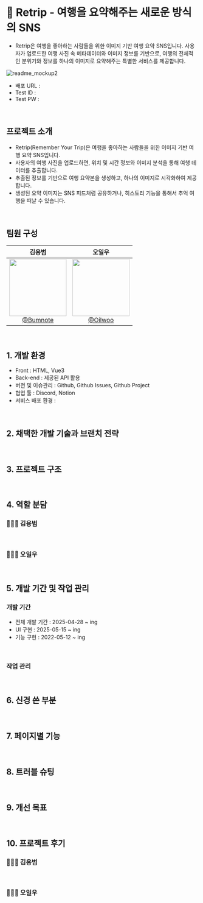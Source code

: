# 🌄 Retrip - 여행을 요약해주는 새로운 방식의 SNS
- Retrip은 여행을 좋아하는 사람들을 위한 이미지 기반 여행 요약 SNS입니다. 사용자가 업로드한 여행 사진 속 메타데이터와 이미지 정보를 기반으로, 여행의 전체적인 분위기와 정보를 하나의 이미지로 요약해주는 특별한 서비스를 제공합니다.

![readme_mockup2]()

- 배포 URL : 
- Test ID : 
- Test PW : 

<br>

## 프로젝트 소개 

- Retrip(Remember Your Trip)은 여행을 좋아하는 사람들을 위한 이미지 기반 여행 요약 SNS입니다.
- 사용자의 여행 사진을 업로드하면, 위치 및 시간 정보와 이미지 분석을 통해 여행 데이터를 추출합니다.
- 추출된 정보를 기반으로 여행 요약본을 생성하고, 하나의 이미지로 시각화하여 제공합니다.
- 생성된 요약 이미지는 SNS 피드처럼 공유하거나, 히스토리 기능을 통해서 추억 여행을 떠날 수 있습니다.

<br>

## 팀원 구성

<div align="center">

| **김용범** | **오일우** | 
| :------: |  :------: |
| [<img src="https://github.com/user-attachments/assets/3a6295db-d747-4403-a8ff-1ef1fe111320" height=150 width=150> <br/> @Bumnote](https://github.com/Bumnote) | [<img src="https://avatars.githubusercontent.com/u/53050413?v=4" height=150 width=150> <br/> @Oilwoo](https://github.com/Oilwoo) |
</div>

<br>

## 1. 개발 환경

- Front : HTML, Vue3
- Back-end : 제공된 API 활용
- 버전 및 이슈관리 : Github, Github Issues, Github Project
- 협업 툴 : Discord, Notion
- 서비스 배포 환경 :

<br>

## 2. 채택한 개발 기술과 브랜치 전략


<br>

## 3. 프로젝트 구조

<br>

## 4. 역할 분담

### 💁🏻‍♂️ 김용범

<br>
    
### 💁🏻‍♂️ 오일우

<br>

## 5. 개발 기간 및 작업 관리

### 개발 기간

- 전체 개발 기간 : 2025-04-28 ~ ing
- UI 구현 : 2025-05-15 ~ ing
- 기능 구현 : 2022-05-12 ~ ing

<br>

### 작업 관리


<br>

## 6. 신경 쓴 부분

<br>

## 7. 페이지별 기능

<br>

## 8. 트러블 슈팅

<br>

## 9. 개선 목표

<br>

## 10. 프로젝트 후기

### 💁🏻‍♂️ 김용범


<br>

### 💁🏻‍♂️ 오일우

